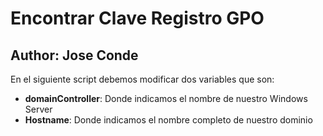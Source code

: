 # Encontrar Clave Registro GPO
## Author: Jose Conde 

En el siguiente script debemos modificar dos variables que son:
- **domainController**: Donde indicamos el nombre de nuestro Windows Server  
- **Hostname**: Donde indicamos el nombre completo de nuestro dominio


